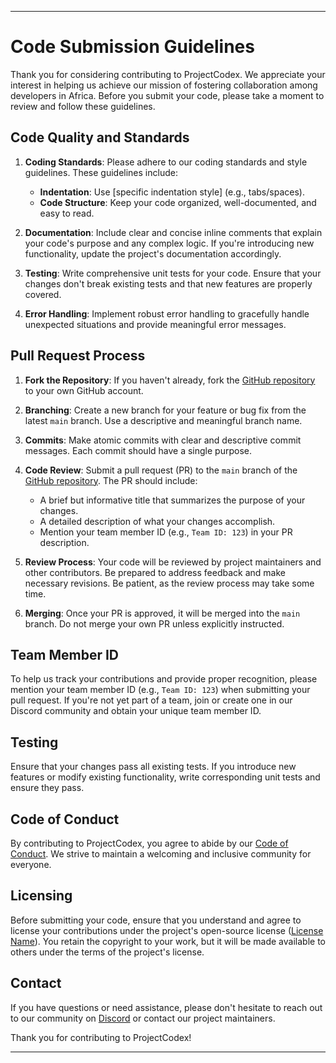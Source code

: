 
---

# Code Submission Guidelines

Thank you for considering contributing to ProjectCodex. We appreciate your interest in helping us achieve our mission of fostering collaboration among developers in Africa. Before you submit your code, please take a moment to review and follow these guidelines.

## Code Quality and Standards

1. **Coding Standards**: Please adhere to our coding standards and style guidelines. These guidelines include:

   - **Indentation**: Use [specific indentation style] (e.g., tabs/spaces).
   - **Code Structure**: Keep your code organized, well-documented, and easy to read.

2. **Documentation**: Include clear and concise inline comments that explain your code's purpose and any complex logic. If you're introducing new functionality, update the project's documentation accordingly.

3. **Testing**: Write comprehensive unit tests for your code. Ensure that your changes don't break existing tests and that new features are properly covered.

4. **Error Handling**: Implement robust error handling to gracefully handle unexpected situations and provide meaningful error messages.

## Pull Request Process

1. **Fork the Repository**: If you haven't already, fork the [GitHub repository](https://github.com/afriverse-for-tech/projectcodex) to your own GitHub account.

2. **Branching**: Create a new branch for your feature or bug fix from the latest `main` branch. Use a descriptive and meaningful branch name.

3. **Commits**: Make atomic commits with clear and descriptive commit messages. Each commit should have a single purpose.

4. **Code Review**: Submit a pull request (PR) to the `main` branch of the [GitHub repository](https://github.com/afriverse-for-tech/projectcodex). The PR should include:

   - A brief but informative title that summarizes the purpose of your changes.
   - A detailed description of what your changes accomplish.
   - Mention your team member ID (e.g., `Team ID: 123`) in your PR description.

5. **Review Process**: Your code will be reviewed by project maintainers and other contributors. Be prepared to address feedback and make necessary revisions. Be patient, as the review process may take some time.

6. **Merging**: Once your PR is approved, it will be merged into the `main` branch. Do not merge your own PR unless explicitly instructed.

## Team Member ID

To help us track your contributions and provide proper recognition, please mention your team member ID (e.g., `Team ID: 123`) when submitting your pull request. If you're not yet part of a team, join or create one in our Discord community and obtain your unique team member ID.

## Testing

Ensure that your changes pass all existing tests. If you introduce new features or modify existing functionality, write corresponding unit tests and ensure they pass.

## Code of Conduct

By contributing to ProjectCodex, you agree to abide by our [Code of Conduct](code-of-conduct.md). We strive to maintain a welcoming and inclusive community for everyone.

## Licensing

Before submitting your code, ensure that you understand and agree to license your contributions under the project's open-source license ([License Name](LICENSE)). You retain the copyright to your work, but it will be made available to others under the terms of the project's license.

## Contact

If you have questions or need assistance, please don't hesitate to reach out to our community on [Discord](https://discord.gg/5HYZZyHf) or contact our project maintainers.

Thank you for contributing to ProjectCodex!

---
